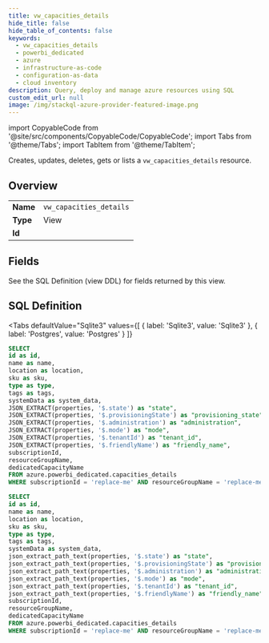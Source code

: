 ```yaml
--- 
title: vw_capacities_details
hide_title: false
hide_table_of_contents: false
keywords:
  - vw_capacities_details
  - powerbi_dedicated
  - azure
  - infrastructure-as-code
  - configuration-as-data
  - cloud inventory
description: Query, deploy and manage azure resources using SQL
custom_edit_url: null
image: /img/stackql-azure-provider-featured-image.png
---
```


import CopyableCode from '@site/src/components/CopyableCode/CopyableCode';
import Tabs from '@theme/Tabs';
import TabItem from '@theme/TabItem';

Creates, updates, deletes, gets or lists a <code>vw_capacities_details</code> resource.

## Overview
<table><tbody>
<tr><td><b>Name</b></td><td><code>vw_capacities_details</code></td></tr>
<tr><td><b>Type</b></td><td>View</td></tr>
<tr><td><b>Id</b></td><td><CopyableCode code="azure.powerbi_dedicated.vw_capacities_details" /></td></tr>
</tbody></table>

## Fields

See the SQL Definition (view DDL) for fields returned by this view.

## SQL Definition

<Tabs
defaultValue="Sqlite3"
values={[
{ label: 'Sqlite3', value: 'Sqlite3' },
{ label: 'Postgres', value: 'Postgres' }
]}
>
<TabItem value="Sqlite3">

```sql
SELECT
id as id,
name as name,
location as location,
sku as sku,
type as type,
tags as tags,
systemData as system_data,
JSON_EXTRACT(properties, '$.state') as "state",
JSON_EXTRACT(properties, '$.provisioningState') as "provisioning_state",
JSON_EXTRACT(properties, '$.administration') as "administration",
JSON_EXTRACT(properties, '$.mode') as "mode",
JSON_EXTRACT(properties, '$.tenantId') as "tenant_id",
JSON_EXTRACT(properties, '$.friendlyName') as "friendly_name",
subscriptionId,
resourceGroupName,
dedicatedCapacityName
FROM azure.powerbi_dedicated.capacities_details
WHERE subscriptionId = 'replace-me' AND resourceGroupName = 'replace-me' AND dedicatedCapacityName = 'replace-me';
```

</TabItem>
<TabItem value="Postgres">

```sql
SELECT
id as id,
name as name,
location as location,
sku as sku,
type as type,
tags as tags,
systemData as system_data,
json_extract_path_text(properties, '$.state') as "state",
json_extract_path_text(properties, '$.provisioningState') as "provisioning_state",
json_extract_path_text(properties, '$.administration') as "administration",
json_extract_path_text(properties, '$.mode') as "mode",
json_extract_path_text(properties, '$.tenantId') as "tenant_id",
json_extract_path_text(properties, '$.friendlyName') as "friendly_name",
subscriptionId,
resourceGroupName,
dedicatedCapacityName
FROM azure.powerbi_dedicated.capacities_details
WHERE subscriptionId = 'replace-me' AND resourceGroupName = 'replace-me' AND dedicatedCapacityName = 'replace-me';
```

</TabItem>
</Tabs>
